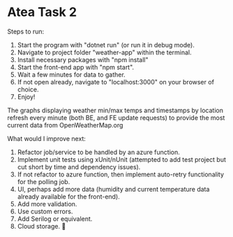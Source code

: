 # Atea Task 2

Steps to run:

1) Start the program with "dotnet run" (or run it in debug mode).
2) Navigate to project folder "weather-app" within the terminal.
3) Install necessary packages with "npm install"
4) Start the front-end app with "npm start".
5) Wait a few minutes for data to gather.
6) If not open already, navigate to "localhost:3000" on your browser of choice.
7) Enjoy!

The graphs displaying weather min/max temps and timestamps by location refresh every minute (both BE, and FE update requests) to provide the most current data from OpenWeatherMap.org

What would I improve next:
1. Refactor job/service to be handled by an azure function.
2. Implement unit tests using xUnit/nUnit (attempted to add test project but cut short by time and dependency issues).
3. If not refactor to azure function, then implement auto-retry functionality for the polling job.
4. UI, perhaps add more data (humidity and current temperature data already available for the front-end).
5. Add more validation.
6. Use custom errors.
7. Add Serilog or equivalent.
8. Cloud storage. 🌈
